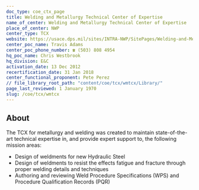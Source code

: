 ```yaml
---
doc_type: coe_ctx_page 
title: Welding and Metallurgy Technical Center of Expertise
name_of_center: Welding and Metallurgy Technical Center of Expertise
place_of_center: NWP
center_type: TCX
website: https://usace.dps.mil/sites/INTRA-NWP/SitePages/Welding-and-Metallurgy-Technical-Center.aspx?web=1
center_poc_name: Travis Adams
center_poc_phone_number: ☎ (503) 808 4954
hq_poc_name: Chris Westbrook
hq_division: E&C
activation_date: 13 Dec 2012
recertification_date: 31 Jan 2018
center_functional_proponent: Pete Perez
// file_library_root_path: "content/coe/tcx/wmtcx/Library/" 
page_last_reviewed: 1 January 1970 
slug: /coe/tcx/wmtcx
---
```


## About 

The TCX for metallurgy and welding was created to maintain state-of-the-art technical expertise in, and provide expert support to, the following mission areas:
<ul>
    <li>Design of weldments for new Hydraulic Steel</li>
    <li>Design of weldments to resist the effects fatigue and fracture through proper welding details and techniques</li>
    <li>Authoring and reviewing Weld Procedure Specifications (WPS) and Procedure Qualification Records (PQR)</li>
</ul>

 
